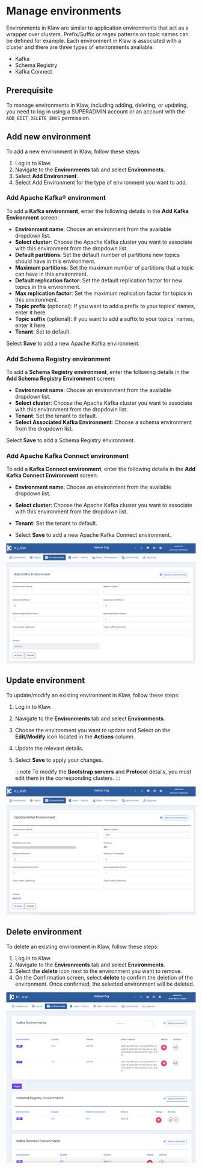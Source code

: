 # Manage environments

Environments in Klaw are similar to application environments that act as
a wrapper over clusters. Prefix/Suffix or regex patterns on topic names can be defined for example. Each environment in
Klaw is associated with a
cluster and there are three types of environments available:

<!-- vale off -->

- Kafka
- Schema Registry
- Kafka Connect
<!-- vale on -->

## Prerequisite

To manage environments in Klaw, including adding, deleting, or updating,
you need to log in using a SUPERADMIN account or an account with the
`ADD_EDIT_DELETE_ENVS` permission.

## Add new environment

To add a new environment in Klaw, follow these steps:

1. Log in to Klaw.
2. Navigate to the **Environments** tab and select **Environments**.
3. Select **Add Environment**.
4. Select Add Environment for the type of environment you want to add.

### Add Apache Kafka® environment

To add a **Kafka environment**, enter the following details in the **Add Kafka Environment** screen:

- **Environment name**: Choose an environment from the
  available dropdown list.
- **Select cluster**: Choose the Apache Kafka cluster you want to
  associate with this environment from the dropdown list.
- **Default partitions**: Set the default number of
  partitions new topics should have in this environment.
- **Maximum partitions**: Set the maximum number of
  partitions that a topic can have in this environment.
- **Default replication factor**: Set the default
  replication factor for new topics in this environment.
- **Max replication factor**: Set the maximum replication
  factor for topics in this environment.
- **Topic prefix** (optional): If you want to add a prefix
  to your topics' names, enter it here.
- **Topic suffix** (optional): If you want to add a suffix
  to your topics' names, enter it here.
- **Tenant**: Set to default.

Select **Save** to add a new Apache Kafka environment.

### Add Schema Registry environment

To add a **Schema Registry environment**, enter the following details in the **Add Schema Registry Environment** screen:

- **Environment name**: Choose an environment from the
  available dropdown list.
- **Select cluster**: Choose the Apache Kafka cluster you want to
  associate with this environment from the dropdown list.
- **Tenant**: Set the tenant to default.
- **Select Associated Kafka Environment**: Choose a schema
  environment from the dropdown list.

Select **Save** to add a Schema Registry environment.

### Add Apache Kafka Connect environment

To add a **Kafka Connect environment**, enter the following details in the **Add Kafka Connect Environment** screen:

- **Environment name**: Choose an environment from the
  available dropdown list.
- **Select cluster**: Choose the Apache Kafka cluster you want to
  associate with this environment from the dropdown list.
- **Tenant**: Set the tenant to default.

- Select **Save** to add a new Apache Kafka Connect environment.

![image](../../../static/images/environments/NewEnvironment.png)

## Update environment

To update/modify an existing environment in Klaw, follow these steps:

1. Log in to Klaw.
2. Navigate to the **Environments** tab and select **Environments**.
3. Choose the environment you want to update and Select on the
   **Edit/Modify** icon located in the **Actions** column.
4. Update the relevant details.
5. Select **Save** to apply your changes.

   :::note
   To modify the **Bootstrap servers** and **Protocol** details, you must
   edit them in the corresponding clusters.
   :::

![image](../../../static/images/environments/UpdateEnvironment.png)

## Delete environment

To delete an existing environment in Klaw, follow these steps:

1. Log in to Klaw.
2. Navigate to the **Environments** tab and select **Environments**.
3. Select the **delete** icon next to the environment you want to
   remove.
4. On the Confirmation screen, select **delete** to confirm the
   deletion of the environment. Once confirmed, the selected
   environment will be deleted.

![image](../../../static/images/environments/Environments.png)

